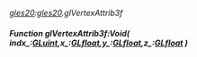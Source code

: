 _[gles20](../../modules/gles20/gles20-module.md):[gles20](../../modules/gles20/gles20-module.md).glVertexAttrib3f_
##### Function glVertexAttrib3f:Void( indx_:[GLuint](../../modules/gles20/gles20-gluint.md),x_:[GLfloat](../../modules/gles20/gles20-glfloat.md),y_:[GLfloat](../../modules/gles20/gles20-glfloat.md),z_:[GLfloat](../../modules/gles20/gles20-glfloat.md) )
